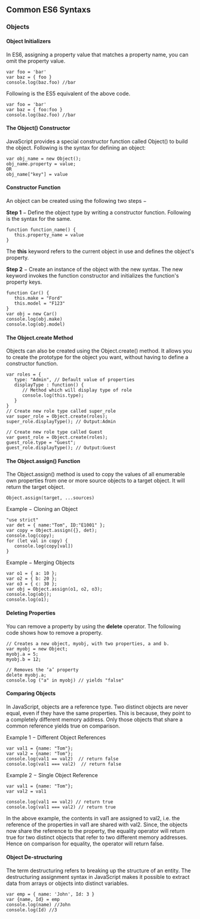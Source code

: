 ## Common ES6 Syntaxs
### Objects
#### Object Initializers
In ES6, assigning a property value that matches a property name, you can omit the property value.
```
var foo = 'bar'
var baz = { foo }
console.log(baz.foo) //bar
```
Following is the ES5 equivalent of the above code.
```
var foo = 'bar'
var baz = { foo:foo }
console.log(baz.foo) //bar
```

#### The Object() Constructor
JavaScript provides a special constructor function called Object() to build the object.
Following is the syntax for defining an object:
```
var obj_name = new Object();
obj_name.property = value;    
OR             
obj_name["key"] = value
```

#### Constructor Function
An object can be created using the following two steps −

**Step 1** − Define the object type by writing a constructor function. Following is the syntax for the same.
```
function function_name() {
   this.property_name = value
}
```
The **this** keyword refers to the current object in use and defines the object's property.

**Step 2** − Create an instance of the object with the new syntax.
The new keyword invokes the function constructor and initializes the function's property keys.
```
function Car() {
   this.make = "Ford"
   this.model = "F123"
}  
var obj = new Car()
console.log(obj.make)
console.log(obj.model)
```

#### The Object.create Method
Objects can also be created using the Object.create() method. It allows you to create the prototype for the object you want, without having to define a constructor function.
```
var roles = {
   type: "Admin", // Default value of properties
   displayType : function() {  
      // Method which will display type of role
      console.log(this.type);
   }
}  
// Create new role type called super_role
var super_role = Object.create(roles);
super_role.displayType(); // Output:Admin  

// Create new role type called Guest
var guest_role = Object.create(roles);
guest_role.type = "Guest";
guest_role.displayType(); // Output:Guest
```

#### The Object.assign() Function
The Object.assign() method is used to copy the values of all enumerable own properties from one or more source objects to a target object. It will return the target object.
```
Object.assign(target, ...sources)
```

Example − Cloning an Object
```
"use strict"
var det = { name:"Tom", ID:"E1001" };
var copy = Object.assign({}, det);
console.log(copy);  
for (let val in copy) {
   console.log(copy[val])
}
```

Example − Merging Objects
```
var o1 = { a: 10 };
var o2 = { b: 20 };
var o3 = { c: 30 };
var obj = Object.assign(o1, o2, o3);
console.log(obj);  
console.log(o1);
```

#### Deleting Properties
You can remove a property by using the **delete** operator. The following code shows how to remove a property.

```
// Creates a new object, myobj, with two properties, a and b.
var myobj = new Object;
myobj.a = 5;
myobj.b = 12;

// Removes the ‘a’ property
delete myobj.a;
console.log ("a" in myobj) // yields "false"
```

#### Comparing Objects
In JavaScript, objects are a reference type. Two distinct objects are never equal, even if they have the same properties. This is because, they point to a completely different memory address. Only those objects that share a common reference yields true on comparison.

Example 1 − Different Object References
```
var val1 = {name: "Tom"};
var val2 = {name: "Tom"};
console.log(val1 == val2)  // return false
console.log(val1 === val2)  // return false
```

Example 2 − Single Object Reference
```
var val1 = {name: "Tom"};
var val2 = val1  

console.log(val1 == val2) // return true
console.log(val1 === val2) // return true
```
In the above example, the contents in val1 are assigned to val2, i.e. the reference of the properties in val1 are shared with val2. Since, the objects now share the reference to the property, the equality operator will return true for two distinct objects that refer to two different memory addresses. Hence on comparison for equality, the operator will return false.

#### Object De-structuring
The term destructuring refers to breaking up the structure of an entity. The destructuring assignment syntax in JavaScript makes it possible to extract data from arrays or objects into distinct variables.
```
var emp = { name: 'John', Id: 3 }
var {name, Id} = emp
console.log(name) //John
console.log(Id) //3
```
